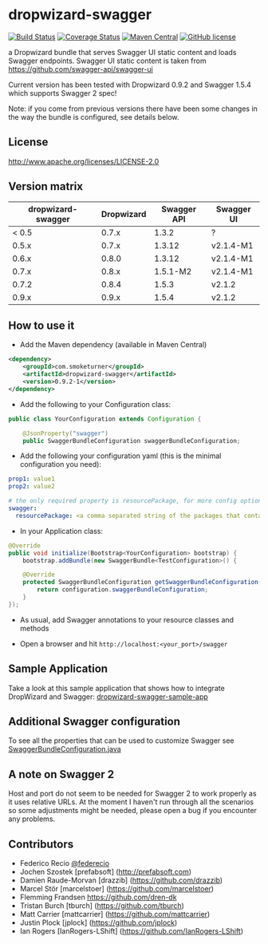 dropwizard-swagger
==================
[![Build Status](https://travis-ci.org/smoketurner/dropwizard-swagger.svg?branch=master)](https://travis-ci.org/smoketurner/dropwizard-swagger)
[![Coverage Status](https://coveralls.io/repos/smoketurner/dropwizard-swagger/badge.svg?branch=master&service=github)](https://coveralls.io/github/smoketurner/dropwizard-swagger?branch=master)
[![Maven Central](https://img.shields.io/maven-central/v/com.smoketurner/dropwizard-swagger.svg?style=flat-square)](https://maven-badges.herokuapp.com/maven-central/com.smoketurner/dropwizard-swagger/)
[![GitHub license](https://img.shields.io/github/license/smoketurner/dropwizard-swagger.svg?style=flat-square)](https://github.com/smoketurner/dropwizard-swagger/tree/master)

a Dropwizard bundle that serves Swagger UI static content and loads Swagger endpoints. Swagger UI static content is taken from https://github.com/swagger-api/swagger-ui

Current version has been tested with Dropwizard 0.9.2 and Swagger 1.5.4 which supports Swagger 2 spec!

Note: if you come from previous versions there have been some changes in the way the bundle is configured, see details below.

License
-------

http://www.apache.org/licenses/LICENSE-2.0

Version matrix
--------------

dropwizard-swagger|Dropwizard|Swagger API|Swagger UI
------------------|----------|-----------|----------
     < 0.5        |   0.7.x  |   1.3.2   |    ?
       0.5.x      |   0.7.x  |   1.3.12  | v2.1.4-M1
       0.6.x      |   0.8.0  |   1.3.12  | v2.1.4-M1
       0.7.x      |   0.8.x  |   1.5.1-M2| v2.1.4-M1
       0.7.2      |   0.8.4  |   1.5.3   | v2.1.2
       0.9.x      |   0.9.x  |   1.5.4   | v2.1.2

How to use it
-------------

* Add the Maven dependency (available in Maven Central)

```xml
<dependency>
    <groupId>com.smoketurner</groupId>
    <artifactId>dropwizard-swagger</artifactId>
    <version>0.9.2-1</version>
</dependency>
```


* Add the following to your Configuration class:

```java
public class YourConfiguration extends Configuration {

    @JsonProperty("swagger")
    public SwaggerBundleConfiguration swaggerBundleConfiguration;
```

* Add the following your configuration yaml (this is the minimal configuration you need):

```yaml
prop1: value1
prop2: value2

# the only required property is resourcePackage, for more config options see below
swagger:
  resourcePackage: <a comma separated string of the packages that contain your @Api annotated resources>
```

* In your Application class:

```java
@Override
public void initialize(Bootstrap<YourConfiguration> bootstrap) {
    bootstrap.addBundle(new SwaggerBundle<TestConfiguration>() {

    @Override
    protected SwaggerBundleConfiguration getSwaggerBundleConfiguration(YourConfiguration configuration) {
        return configuration.swaggerBundleConfiguration;
    }
});
```

* As usual, add Swagger annotations to your resource classes and methods

* Open a browser and hit `http://localhost:<your_port>/swagger`

Sample Application
------------------

Take a look at this sample application that shows how to integrate DropWizard and Swagger: [dropwizard-swagger-sample-app](https://github.com/federecio/dropwizard-swagger-sample-app)

Additional Swagger configuration
--------------------------------

To see all the properties that can be used to customize Swagger see [SwaggerBundleConfiguration.java](src/main/java/io/federecio/dropwizard/swagger/SwaggerBundleConfiguration.java)

A note on Swagger 2
-------------------

Host and port do not seem to be needed for Swagger 2 to work properly as it uses relative URLs. At the moment I haven't run through all the scenarios so some adjustments might be needed, please open a bug if you encounter any problems.


Contributors
------------

* Federico Recio [@federecio](http://twitter.com/federecio)
* Jochen Szostek [prefabsoft] (http://prefabsoft.com)
* Damien Raude-Morvan [drazzib] (https://github.com/drazzib)
* Marcel Stör [marcelstoer] (https://github.com/marcelstoer)
* Flemming Frandsen https://github.com/dren-dk
* Tristan Burch [tburch] (https://github.com/tburch)
* Matt Carrier [mattcarrier] (https://github.com/mattcarrier)
* Justin Plock [jplock] (https://github.com/jplock)
* Ian Rogers [IanRogers-LShift] (https://github.com/IanRogers-LShift)


